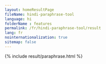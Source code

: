 ```yaml
---
layout: homeResultPage
fileName: hindi-paraphrase-tool
language: hi
folderName : features
permalink: /fr/hindi-paraphrase-tool/result
lang: fr
nointernationalization: true
sitemap: false
---
```

{% include result/paraphrase.html %}

<script src="/js/result/paraprashing.js" data-foldername="{{page.folderName}}" data-lang="{{page.lang}}"></script>